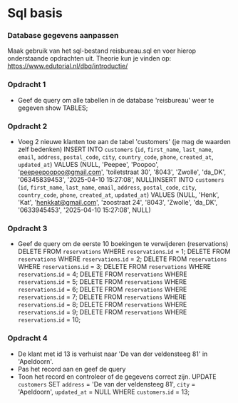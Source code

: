 # Sql basis

### Database gegevens aanpassen
Maak gebruik van het sql-bestand reisbureau.sql en voer hierop onderstaande opdrachten uit.
Theorie kun je vinden op: https://www.edutorial.nl/dbq/introductie/

### Opdracht 1
* Geef de query om alle tabellen in de database 'reisbureau' weer te gegeven
show TABLES;


### Opdracht 2
* Voeg 2 nieuwe klanten toe aan de tabel 'customers' (je mag de waarden zelf bedenken)
INSERT INTO `customers` (`id`, `first_name`, `last_name`, `email`, `address`, `postal_code`, `city`, `country_code`, `phone`, `created_at`, `updated_at`) VALUES (NULL, 'Peepee', 'Poopoo', 'peepeepoopoo@gmail.com', 'toiletstraat 30', '8043', 'Zwolle', 'da_DK', '06345839453', '2025-04-10 15:27:08', NULL)INSERT INTO `customers` (`id`, `first_name`, `last_name`, `email`, `address`, `postal_code`, `city`, `country_code`, `phone`, `created_at`, `updated_at`) VALUES (NULL, 'Henk', 'Kat', 'henkkat@gmail.com', 'zoostraat 24', '8043', 'Zwolle', 'da_DK', '0633945453', '2025-04-10 15:27:08', NULL)


### Opdracht 3
* Geef de query om de eerste 10 boekingen te verwijderen (reservations)
    DELETE FROM `reservations` WHERE `reservations`.`id` = 1;
    DELETE FROM `reservations` WHERE `reservations`.`id` = 2;
    DELETE FROM `reservations` WHERE `reservations`.`id` = 3;
    DELETE FROM `reservations` WHERE `reservations`.`id` = 4;
    DELETE FROM `reservations` WHERE `reservations`.`id` = 5;
    DELETE FROM `reservations` WHERE `reservations`.`id` = 6;
    DELETE FROM `reservations` WHERE `reservations`.`id` = 7;
    DELETE FROM `reservations` WHERE `reservations`.`id` = 8;
    DELETE FROM `reservations` WHERE `reservations`.`id` = 9;
    DELETE FROM `reservations` WHERE `reservations`.`id` = 10;


### Opdracht 4
* De klant met id 13 is verhuist naar 'De van der veldensteeg 81' in 'Apeldoorn'.
* Pas het record aan en geef de query
* Toon het record en controleer of de gegevens correct zijn.
UPDATE `customers` SET `address` = 'De van der veldensteeg 81', `city` = 'Apeldoorn', `updated_at` = NULL WHERE `customers`.`id` = 13; 